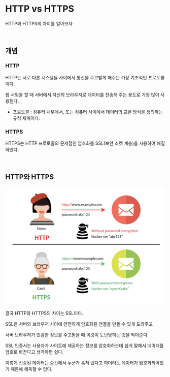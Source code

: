 # HTTP vs HTTPS

HTTP와 HTTPS의 차이를 알아보자

<br>

## 개념

### HTTP

HTTP는 서로 다른 시스템들 사이에서 통신을 주고받게 해주는 가장 기초적인 프로토콜이다.

웹 서핑을 할 때 서버에서 자신의 브라우저로 데이터를 전송해 주는 용도로 가장 많이 사용된다.

- 프로토콜 : 컴퓨터 내부에서, 또는 컴퓨터 사이에서 데이터의 교환 방식을 정의하는 규칙 체계이다.

### HTTPS

HTTPS는 HTTP 프로토콜의 문제점인 암호화를 SSL(보안 소켓 계층)을 사용하여 해결하였다.

<br>

## HTTP와 HTTPS

<img src="../Image/HTTPS.png">

결국 HTTP와 HTTPS의 차이는 SSL이다.

SSL은 서버와 브라우저 사이에 안전하게 암호화된 연결을 만들 수 있게 도와주고

서버 브라우저가 민감한 정보를 주고받을 때 이것이 도난당하는 것을 막아준다.

SSL 인증서는 사용자가 사이트에 제공하는 정보를 암호화하는데 쉽게 말해서 데이터를 암호로 바꾼다고 생각하면 쉽다.

이렇게 전송된 데이터는 중간에서 누군가 훔쳐 낸다고 하더라도 데이터가 암호화되어있기 때문에 해독할 수 없다.
